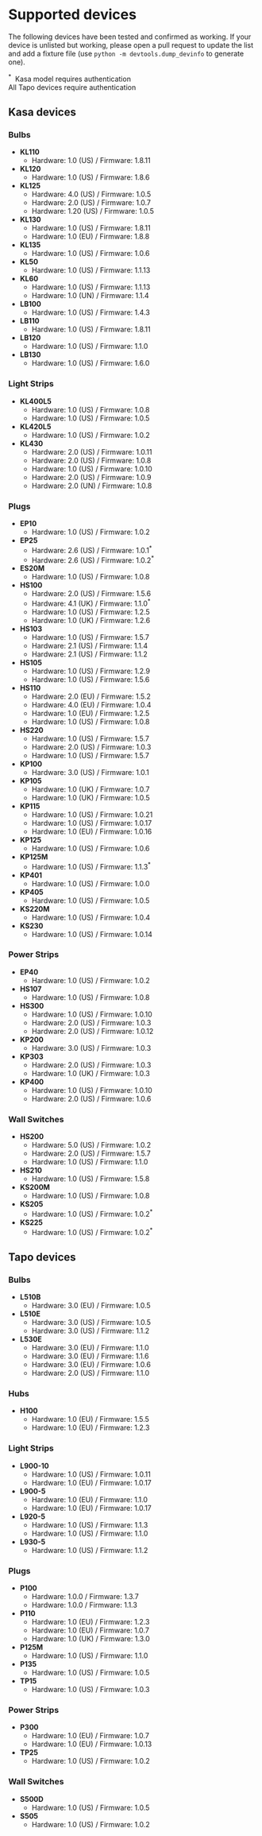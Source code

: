 # Supported devices

The following devices have been tested and confirmed as working. If your device is unlisted but working, please open a pull request to update the list and add a fixture file (use `python -m devtools.dump_devinfo` to generate one).

<sup>*</sup>&nbsp; Kasa model requires authentication<br>
All Tapo devices require authentication

<!--Do not edit text inside the SUPPORTED section below -->
<!--SUPPORTED_START-->
## Kasa devices

### Bulbs

- **KL110**
  - Hardware: 1.0 (US) / Firmware: 1.8.11
- **KL120**
  - Hardware: 1.0 (US) / Firmware: 1.8.6
- **KL125**
  - Hardware: 4.0 (US) / Firmware: 1.0.5
  - Hardware: 2.0 (US) / Firmware: 1.0.7
  - Hardware: 1.20 (US) / Firmware: 1.0.5
- **KL130**
  - Hardware: 1.0 (US) / Firmware: 1.8.11
  - Hardware: 1.0 (EU) / Firmware: 1.8.8
- **KL135**
  - Hardware: 1.0 (US) / Firmware: 1.0.6
- **KL50**
  - Hardware: 1.0 (US) / Firmware: 1.1.13
- **KL60**
  - Hardware: 1.0 (US) / Firmware: 1.1.13
  - Hardware: 1.0 (UN) / Firmware: 1.1.4
- **LB100**
  - Hardware: 1.0 (US) / Firmware: 1.4.3
- **LB110**
  - Hardware: 1.0 (US) / Firmware: 1.8.11
- **LB120**
  - Hardware: 1.0 (US) / Firmware: 1.1.0
- **LB130**
  - Hardware: 1.0 (US) / Firmware: 1.6.0

### Light Strips

- **KL400L5**
  - Hardware: 1.0 (US) / Firmware: 1.0.8
  - Hardware: 1.0 (US) / Firmware: 1.0.5
- **KL420L5**
  - Hardware: 1.0 (US) / Firmware: 1.0.2
- **KL430**
  - Hardware: 2.0 (US) / Firmware: 1.0.11
  - Hardware: 2.0 (US) / Firmware: 1.0.8
  - Hardware: 1.0 (US) / Firmware: 1.0.10
  - Hardware: 2.0 (US) / Firmware: 1.0.9
  - Hardware: 2.0 (UN) / Firmware: 1.0.8

### Plugs

- **EP10**
  - Hardware: 1.0 (US) / Firmware: 1.0.2
- **EP25**
  - Hardware: 2.6 (US) / Firmware: 1.0.1<sup>\*</sup>
  - Hardware: 2.6 (US) / Firmware: 1.0.2<sup>\*</sup>
- **ES20M**
  - Hardware: 1.0 (US) / Firmware: 1.0.8
- **HS100**
  - Hardware: 2.0 (US) / Firmware: 1.5.6
  - Hardware: 4.1 (UK) / Firmware: 1.1.0<sup>\*</sup>
  - Hardware: 1.0 (US) / Firmware: 1.2.5
  - Hardware: 1.0 (UK) / Firmware: 1.2.6
- **HS103**
  - Hardware: 1.0 (US) / Firmware: 1.5.7
  - Hardware: 2.1 (US) / Firmware: 1.1.4
  - Hardware: 2.1 (US) / Firmware: 1.1.2
- **HS105**
  - Hardware: 1.0 (US) / Firmware: 1.2.9
  - Hardware: 1.0 (US) / Firmware: 1.5.6
- **HS110**
  - Hardware: 2.0 (EU) / Firmware: 1.5.2
  - Hardware: 4.0 (EU) / Firmware: 1.0.4
  - Hardware: 1.0 (EU) / Firmware: 1.2.5
  - Hardware: 1.0 (US) / Firmware: 1.0.8
- **HS220**
  - Hardware: 1.0 (US) / Firmware: 1.5.7
  - Hardware: 2.0 (US) / Firmware: 1.0.3
  - Hardware: 1.0 (US) / Firmware: 1.5.7
- **KP100**
  - Hardware: 3.0 (US) / Firmware: 1.0.1
- **KP105**
  - Hardware: 1.0 (UK) / Firmware: 1.0.7
  - Hardware: 1.0 (UK) / Firmware: 1.0.5
- **KP115**
  - Hardware: 1.0 (US) / Firmware: 1.0.21
  - Hardware: 1.0 (US) / Firmware: 1.0.17
  - Hardware: 1.0 (EU) / Firmware: 1.0.16
- **KP125**
  - Hardware: 1.0 (US) / Firmware: 1.0.6
- **KP125M**
  - Hardware: 1.0 (US) / Firmware: 1.1.3<sup>\*</sup>
- **KP401**
  - Hardware: 1.0 (US) / Firmware: 1.0.0
- **KP405**
  - Hardware: 1.0 (US) / Firmware: 1.0.5
- **KS220M**
  - Hardware: 1.0 (US) / Firmware: 1.0.4
- **KS230**
  - Hardware: 1.0 (US) / Firmware: 1.0.14

### Power Strips

- **EP40**
  - Hardware: 1.0 (US) / Firmware: 1.0.2
- **HS107**
  - Hardware: 1.0 (US) / Firmware: 1.0.8
- **HS300**
  - Hardware: 1.0 (US) / Firmware: 1.0.10
  - Hardware: 2.0 (US) / Firmware: 1.0.3
  - Hardware: 2.0 (US) / Firmware: 1.0.12
- **KP200**
  - Hardware: 3.0 (US) / Firmware: 1.0.3
- **KP303**
  - Hardware: 2.0 (US) / Firmware: 1.0.3
  - Hardware: 1.0 (UK) / Firmware: 1.0.3
- **KP400**
  - Hardware: 1.0 (US) / Firmware: 1.0.10
  - Hardware: 2.0 (US) / Firmware: 1.0.6

### Wall Switches

- **HS200**
  - Hardware: 5.0 (US) / Firmware: 1.0.2
  - Hardware: 2.0 (US) / Firmware: 1.5.7
  - Hardware: 1.0 (US) / Firmware: 1.1.0
- **HS210**
  - Hardware: 1.0 (US) / Firmware: 1.5.8
- **KS200M**
  - Hardware: 1.0 (US) / Firmware: 1.0.8
- **KS205**
  - Hardware: 1.0 (US) / Firmware: 1.0.2<sup>\*</sup>
- **KS225**
  - Hardware: 1.0 (US) / Firmware: 1.0.2<sup>\*</sup>


## Tapo devices

### Bulbs

- **L510B**
  - Hardware: 3.0 (EU) / Firmware: 1.0.5
- **L510E**
  - Hardware: 3.0 (US) / Firmware: 1.0.5
  - Hardware: 3.0 (US) / Firmware: 1.1.2
- **L530E**
  - Hardware: 3.0 (EU) / Firmware: 1.1.0
  - Hardware: 3.0 (EU) / Firmware: 1.1.6
  - Hardware: 3.0 (EU) / Firmware: 1.0.6
  - Hardware: 2.0 (US) / Firmware: 1.1.0

### Hubs

- **H100**
  - Hardware: 1.0 (EU) / Firmware: 1.5.5
  - Hardware: 1.0 (EU) / Firmware: 1.2.3

### Light Strips

- **L900-10**
  - Hardware: 1.0 (US) / Firmware: 1.0.11
  - Hardware: 1.0 (EU) / Firmware: 1.0.17
- **L900-5**
  - Hardware: 1.0 (EU) / Firmware: 1.1.0
  - Hardware: 1.0 (EU) / Firmware: 1.0.17
- **L920-5**
  - Hardware: 1.0 (US) / Firmware: 1.1.3
  - Hardware: 1.0 (US) / Firmware: 1.1.0
- **L930-5**
  - Hardware: 1.0 (US) / Firmware: 1.1.2

### Plugs

- **P100**
  - Hardware: 1.0.0 / Firmware: 1.3.7
  - Hardware: 1.0.0 / Firmware: 1.1.3
- **P110**
  - Hardware: 1.0 (EU) / Firmware: 1.2.3
  - Hardware: 1.0 (EU) / Firmware: 1.0.7
  - Hardware: 1.0 (UK) / Firmware: 1.3.0
- **P125M**
  - Hardware: 1.0 (US) / Firmware: 1.1.0
- **P135**
  - Hardware: 1.0 (US) / Firmware: 1.0.5
- **TP15**
  - Hardware: 1.0 (US) / Firmware: 1.0.3

### Power Strips

- **P300**
  - Hardware: 1.0 (EU) / Firmware: 1.0.7
  - Hardware: 1.0 (EU) / Firmware: 1.0.13
- **TP25**
  - Hardware: 1.0 (US) / Firmware: 1.0.2

### Wall Switches

- **S500D**
  - Hardware: 1.0 (US) / Firmware: 1.0.5
- **S505**
  - Hardware: 1.0 (US) / Firmware: 1.0.2


<!--SUPPORTED_END-->
